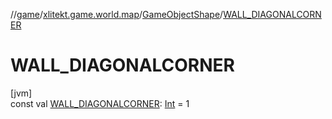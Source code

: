 //[game](../../../index.md)/[xlitekt.game.world.map](../index.md)/[GameObjectShape](index.md)/[WALL_DIAGONALCORNER](-w-a-l-l_-d-i-a-g-o-n-a-l-c-o-r-n-e-r.md)

# WALL_DIAGONALCORNER

[jvm]\
const val [WALL_DIAGONALCORNER](-w-a-l-l_-d-i-a-g-o-n-a-l-c-o-r-n-e-r.md): [Int](https://kotlinlang.org/api/latest/jvm/stdlib/kotlin/-int/index.html) = 1
